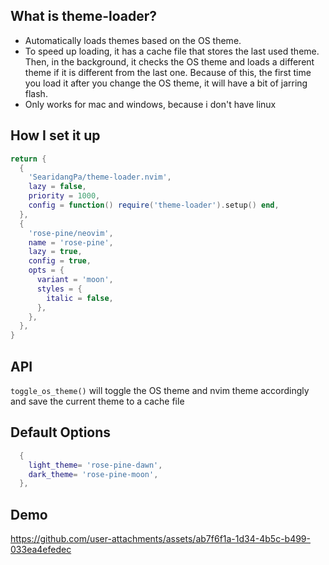 ## What is theme-loader?
* Automatically loads themes based on the OS theme.
* To speed up loading, it has a cache file that stores the last used theme. Then, in the background, 
it checks the OS theme and loads a different theme if it is different from the last one. Because of this, the first time
you load it after you change the OS theme, it will have a bit of jarring flash.
* Only works for mac and windows, because i don't have linux


## How I set it up
```lua 
return {
  {
    'SearidangPa/theme-loader.nvim',
    lazy = false,
    priority = 1000,
    config = function() require('theme-loader').setup() end,
  },
  {
    'rose-pine/neovim',
    name = 'rose-pine',
    lazy = true,
    config = true,
    opts = {
      variant = 'moon',
      styles = {
        italic = false,
      },
    },
  },
}
```

## API 
`toggle_os_theme()` will toggle the OS theme and nvim theme accordingly and save the current theme to a cache file


## Default Options

```lua
  {
    light_theme= 'rose-pine-dawn',
    dark_theme= 'rose-pine-moon',
  },
```


## Demo 
https://github.com/user-attachments/assets/ab7f6f1a-1d34-4b5c-b499-033ea4efedec
